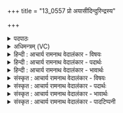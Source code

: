 +++
title = "13_0557 प्रो अयासीदिन्दुरिन्द्रस्य"

+++
<details><summary>पदपाठः</summary>

प्र꣢। उ꣣। अयासीत्। इ꣡न्दुः꣢꣯। इ꣡न्द्र꣢꣯स्य। नि꣣ष्कृत꣢म्। निः꣣। कृत꣢म्। स꣡खा꣢꣯। स। खा꣣। स꣡ख्युः꣢꣯। स। ख्युः꣢। न꣢। प्र। मि꣣नाति। सङ्गि꣡र꣢म्। स꣣म्। गि꣡र꣢꣯म्। म꣡र्यः꣢꣯। इ꣣व। युवति꣡भिः꣢। सम्। अ꣣र्षति। सो꣡मः꣢꣯। क꣣लशे꣢। श꣣त꣡या꣢मना। श꣣त꣢। या꣣मना। पथा꣢। ५५७।
</details>

<details><summary>अधिमन्त्रम् (VC)</summary>

- पवमानः सोमः
- सिकता निवावरी
- जगती
- निषादः
- पावमानं काण्डम्
</details>

<details><summary>हिन्दी : आचार्य रामनाथ वेदालंकार - विषयः</summary>

अगले मन्त्र में परमात्मा और जीवात्मा का मैत्री विषय वर्णित है।
</details>

<details><summary>हिन्दी : आचार्य रामनाथ वेदालंकार - पदार्थः</summary>

पदार्थान्वयभाषाः -  (इन्दुः) तेज से दीप्त, श्रद्धारस से परिपूर्ण जीवात्मा (इन्द्रस्य) परमात्मा के (निष्कृतम्) शरण-रूप घर को (प्र उ अयासीत्) प्रयाण करता है। (सखा) मित्र परमेश्वर (सख्युः) अपने मित्र जीवात्मा की (संगिरम्) स्तुति और प्रार्थना को (न प्रमिनाति) विफल नहीं करता, प्रत्युत पूर्ण ही करता है। (मर्यः) मनुष्य (इव) जैसे (शतयामना पथा) बहुत पद्धतियोंवाले व्यवहारमार्ग द्वारा (युवतिभिः) पत्नी, पुत्री, बहिन आदि युवतियों से (समर्षति) मिलता है, वैसे ही (सोमः) जीवात्मा (शतयामना पथा) अनेक साधनोंवाले योगमार्ग द्वारा (कलशे) षोडशकल परमात्मा रूप द्रोणकलश में (युवतिभिः) तरुण शक्तियों से (समर्षति) मिलता है ॥४॥ इस मन्त्र में श्लेष से सोमरस-परक अर्थ की भी योजना करनी चाहिए। सोमरस और जीवात्मा में उपमानोपमेयभाव व्यञ्जित होता है। सोमरस जैसे दशापवित्र के बहुच्छिद्र मार्ग से द्रोणकलश में पहुँच कर ‘आपः’ रूप युवतियों से मिलता है, वैसे ही जीवात्मा बहुत साधनोंवाले योगमार्ग से परमात्मा को प्राप्त कर शक्तियों से संगत होता है ॥ ‘मर्य इव युवतिभिः’ इत्यादि में श्लिष्टोपमालङ्कार है ॥४॥
</details>

<details><summary>हिन्दी : आचार्य रामनाथ वेदालंकार - भावार्थः</summary>

भावार्थभाषाः -  परमात्मा से साथ मित्रता स्थापित करके मनुष्य का आत्मा कृतकृत्य हो जाता है ॥४॥
</details>

<details><summary>संस्कृत : आचार्य रामनाथ वेदालंकार - विषयः</summary>

अथ परमात्मनो जीवात्मनश्च मैत्रीविषयमाह।
</details>

<details><summary>संस्कृत : आचार्य रामनाथ वेदालंकार - पदार्थः</summary>

पदार्थान्वयभाषाः -  (इन्दुः) तेजसा दीप्तः श्रद्धारसभरितो वा जीवात्मा (इन्द्रस्य) परमात्मनः (निष्कृतम्) शरणरूपं गृहम् (प्र उ अयासीत्) प्रयाति खलु। (सखा) सुहृत् परमात्मा (सख्युः) स्वसुहृदो जीवात्मनः (संगिरम्) स्तुतिं प्रार्थनां च (न प्रमिनाति) न विफलयति, प्रत्युत पूरयत्येव। (मर्यः इव) मनुष्यो यथा (शतयामना पथा) बहुपद्धतिना व्यवहारमार्गेण (युवतिभिः) तरुणीभिः पत्नी-पुत्री-भगिन्यादिभिः सह (समर्षति) संमिलति तथा (सोमः) जीवात्मा (शतयामना पथा) शतसाधनोपेतेन योगमार्गेण (कलशे) परमात्मरूपे द्रोणकलशे (युवतिभिः) तरुणीभिः शक्तिभिः (समर्षति) संगच्छते ॥४॥ अत्र श्लेषेण सोमौषधिरसपरोऽप्यर्थो योजनीयः। ततश्च सोमौषधिरसेन जीवात्मन उपमानोपमेयभावो व्यज्यते। सोमौषधिरसो यथा दशापवित्रस्य बहुच्छिद्रेण मार्गेण द्रोणकलशे अद्भिः सह संगच्छते तथा जीवात्मा बहुसाधने योगमार्गेण परमात्मनि शक्तिभिः संगच्छते इति ॥ ‘मर्य इव युवतिभिः’ इत्यादौ श्लिष्टोपमालङ्कारः ॥४॥
</details>

<details><summary>संस्कृत : आचार्य रामनाथ वेदालंकार - भावार्थः</summary>

भावार्थभाषाः -  परमात्मना सह सख्यस्थापनेन मनुष्यस्यात्मा कृतकृत्यो जायते ॥४॥
</details>

<details><summary>संस्कृत : आचार्य रामनाथ वेदालंकार - पादटिप्पनी</summary>

टिप्पणी:   १. ऋ० ९।८६।१६ ऋषिः सिकता निवावरी। ‘शतयाम्ना’ इति पाठः। अथ० १८।४।६० ऋषिः अथर्वा। ‘प्र वा एतीन्दुरिन्द्रस्य निष्कृतिं’ इति ‘मर्य इव योषाः समर्षसे’ इति च प्रथमतृतीयचरणयोर्भेदः। साम० ११५२।
</details>